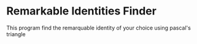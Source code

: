 # Remarkable Identities Finder
This program find the remarquable identity of your choice using pascal's triangle